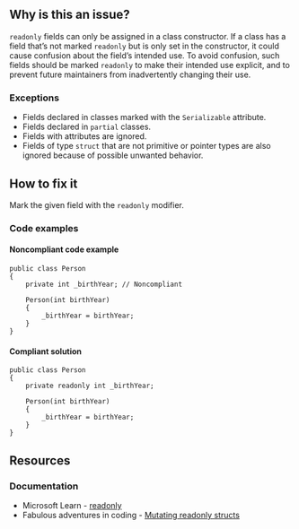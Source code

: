 ## Why is this an issue?

`readonly` fields can only be assigned in a class constructor. If a class has a field that’s not marked `readonly` but is
only set in the constructor, it could cause confusion about the field’s intended use. To avoid confusion, such fields should be marked
`readonly` to make their intended use explicit, and to prevent future maintainers from inadvertently changing their use.

### Exceptions

-  Fields declared in classes marked with the `Serializable` attribute.
-  Fields declared in `partial` classes.
-  Fields with attributes are ignored.
-  Fields of type `struct` that are not primitive or pointer types are also ignored because of possible unwanted behavior.

## How to fix it

Mark the given field with the `readonly` modifier.

### Code examples

#### Noncompliant code example

    public class Person
    {
        private int _birthYear; // Noncompliant
    
        Person(int birthYear)
        {
            _birthYear = birthYear;
        }
    }

#### Compliant solution

    public class Person
    {
        private readonly int _birthYear;
    
        Person(int birthYear)
        {
            _birthYear = birthYear;
        }
    }

## Resources

### Documentation

-  Microsoft Learn - [readonly](https://learn.microsoft.com/en-us/dotnet/csharp/language-reference/keywords/readonly)
-  Fabulous adventures in coding - [Mutating readonly structs](https://ericlippert.com/2008/05/14/mutating-readonly-structs/)